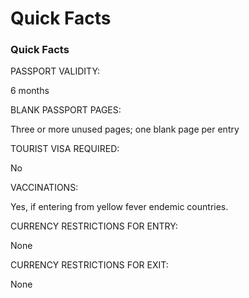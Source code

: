 # Quick Facts

### Quick Facts

PASSPORT VALIDITY:

6 months

BLANK PASSPORT PAGES:

Three or more unused pages; one blank page per entry

TOURIST VISA REQUIRED:

No

VACCINATIONS:

Yes, if entering from yellow fever endemic countries.

CURRENCY RESTRICTIONS FOR ENTRY:

None

CURRENCY RESTRICTIONS FOR EXIT:

None